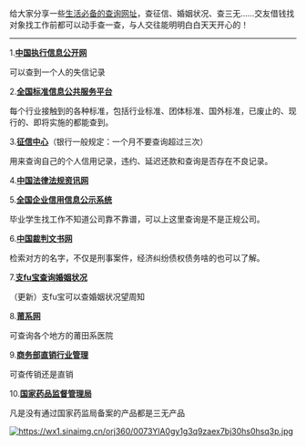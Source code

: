 

给大家分享一些<a href="https://m.weibo.cn/status/4379832987549429?">生活必备的查询网址</a>，查征信、婚姻状况、查三无……交友借钱找对象找工作前都可以动手查一查，与人交往能明明白白天天开心的！

-------------------------------------------------------------

1.[**中国执行信息公开网**](http://zxgk.court.gov.cn/?dt_dapp=1)

可以查到一个人的失信记录

2.[**全国标准信息公共服务平台**](http://www.std.gov.cn/?dt_dapp=1)

每个行业接触到的各种标准，包括行业标准、团体标准、国外标准，已废止的、现行的、即将实施的都能查到。

3.[**征信中心**](https://ipcrs.pbccrc.org.cn/?dt_dapp=1)（银行一般规定：一个月不要查询超过三次）

用来查询自己的个人信用记录，违约、延迟还款和查询是否存在不良记录。

4.[**中国法律法规资讯网**](http://www.86148.com/?dt_dapp=1)

5.[**全国企业信用信息公示系统**](http://gsxt.saic.gov.cn/)

毕业学生找工作不知道公司靠不靠谱，可以上这里查询是不是正规公司。

6.[**中国裁判文书网**](http://wenshu.court.gov.cn/)

检索对方的名字，不仅是刑事案件，经济纠纷债权债务啥的也可以了解。

7.[**支fu宝查询婚姻状况**](https://www.douban.com/doubanapp/dispatch?uri=/group/topic/142322388&dt_dapp=1)

（更新）支fu宝可以查婚姻状况望周知

8.[**莆系网**](http://m.putianxi.cn/)

可查询各个地方的莆田系医院

9.[**商务部直销行业管理**](http://zxgl.mofcom.gov.cn/front/index;jsessionid=ACF8933475B5C95D2D52197FDD72A7FF)

可查传销还是直销

10.[**国家药品监督管理局**](http://www.nmpa.gov.cn/WS04/CL2042/)

凡是没有通过国家药监局备案的产品都是三无产品


<a href="https://m.weibo.cn/status/4379832987549429?">
<img src="https://camo.githubusercontent.com/97e74ef4fcf5343209fee656e34c6898f61fdb3c/68747470733a2f2f7778312e73696e61696d672e636e2f6f726a3336302f30303733596c4130677931673371397a61657837626a333068733068737133702e6a7067" alt="https://wx1.sinaimg.cn/orj360/0073YlA0gy1g3q9zaex7bj30hs0hsq3p.jpg" title="给大家分享一些生活必备的查询网址，查征信、婚姻状况、查三无……交友借钱找对象找工作前都可以动手查一查，与人交往能明明白白天天开心的！"></a>
